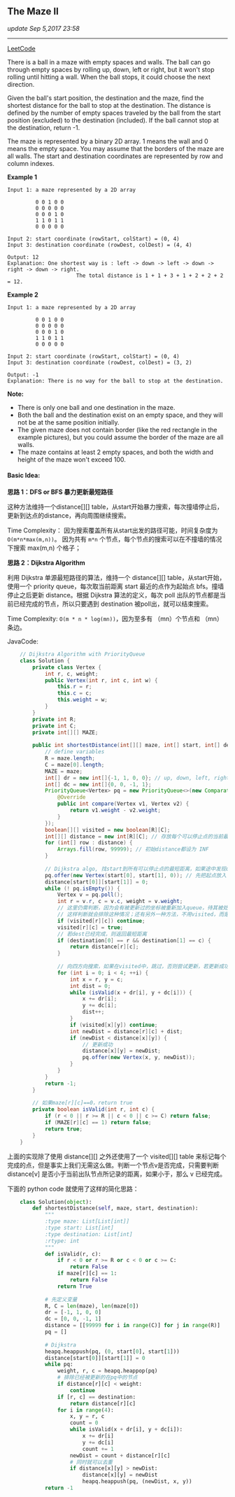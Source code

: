## The Maze II
_update Sep 5,2017  23:58_

---
[LeetCode](https://leetcode.com/problems/the-maze-ii/description/)

There is a ball in a maze with empty spaces and walls. The ball can go through empty spaces by rolling up, down, left or right, but it won't stop rolling until hitting a wall. When the ball stops, it could choose the next direction.

Given the ball's start position, the destination and the maze, find the shortest distance for the ball to stop at the destination. The distance is defined by the number of empty spaces traveled by the ball from the start position (excluded) to the destination (included). If the ball cannot stop at the destination, return -1.

The maze is represented by a binary 2D array. 1 means the wall and 0 means the empty space. You may assume that the borders of the maze are all walls. The start and destination coordinates are represented by row and column indexes.

**Example 1**

    Input 1: a maze represented by a 2D array
             
             0 0 1 0 0
             0 0 0 0 0
             0 0 0 1 0
             1 1 0 1 1
             0 0 0 0 0
             
    Input 2: start coordinate (rowStart, colStart) = (0, 4)
    Input 3: destination coordinate (rowDest, colDest) = (4, 4)
             
    Output: 12
    Explanation: One shortest way is : left -> down -> left -> down -> right -> down -> right.
                          The total distance is 1 + 1 + 3 + 1 + 2 + 2 + 2 = 12.

**Example 2**

    Input 1: a maze represented by a 2D array
             
             0 0 1 0 0
             0 0 0 0 0
             0 0 0 1 0
             1 1 0 1 1
             0 0 0 0 0
             
    Input 2: start coordinate (rowStart, colStart) = (0, 4)
    Input 3: destination coordinate (rowDest, colDest) = (3, 2)
             
    Output: -1
    Explanation: There is no way for the ball to stop at the destination.

**Note:**

-  There is only one ball and one destination in the maze.
-  Both the ball and the destination exist on an empty space, and they will not be at the same position initially.
-  The given maze does not contain border (like the red rectangle in the example pictures), but you could assume the border of the maze are all walls.
-  The maze contains at least 2 empty spaces, and both the width and height of the maze won't exceed 100.

#### Basic Idea:
**思路 1：DFS or BFS 暴力更新最短路径**

这种方法维持一个distance[][] table，从start开始暴力搜索，每次撞墙停止后，更新到达点的distance，再向周围继续搜索。

Time Complexity： 因为搜索覆盖所有从start出发的路径可能，时间复杂度为 `O(m*n*max(m,n))`。
因为共有 `m*n` 个节点，每个节点的搜索可以在不撞墙的情况下搜索 max(m,n) 个格子；

**思路 2：Dijkstra Algorithm**

利用 Dijkstra 单源最短路径的算法，维持一个 distance[][] table，从start开始，使用一个 priority queue，每次取当前距离 start 最近的点作为起始点 bfs。撞墙停止之后更新 distance。根据 Dijkstra 算法的定义，每次 poll 出队的节点都是当前已经完成的节点，所以只要遇到 destination 被poll出，就可以结束搜索。

Time Complexity: `O(m * n * log(mn))`，因为至多有 （mn）个节点和 （mn）条边。

JavaCode:
```java
    // Dijkstra Algorithm with PriorityQueue
    class Solution {
        private class Vertex {
            int r, c, weight;
            public Vertex(int r, int c, int w) {
                this.r = r;
                this.c = c;
                this.weight = w;
            }
        }
        private int R;
        private int C;
        private int[][] MAZE;
        
        public int shortestDistance(int[][] maze, int[] start, int[] destination) {
            // define variables
            R = maze.length;
            C = maze[0].length;
            MAZE = maze;
            int[] dr = new int[]{-1, 1, 0, 0}; // up, down, left, right
            int[] dc = new int[]{0, 0, -1, 1};
            PriorityQueue<Vertex> pq = new PriorityQueue<>(new Comparator<Vertex>(){
                @Override
                public int compare(Vertex v1, Vertex v2) {
                    return v1.weight - v2.weight;
                }
            });
            boolean[][] visited = new boolean[R][C]; 
            int[][] distance = new int[R][C]; // 存放每个可以停止点的当前最短距离
            for (int[] row : distance) {
                Arrays.fill(row, 99999); // 初始distance都设为 INF
            }
            
            // Dijkstra algo, 找start到所有可以停止点的最短距离，如果途中发现dest已经完成，则返回
            pq.offer(new Vertex(start[0], start[1], 0)); // 先把起点放入 pq
            distance[start[0]][start[1]] = 0;
            while (! pq.isEmpty()) {
                Vertex v = pq.poll();
                int r = v.r, c = v.c, weight = v.weight;
                // 这里仍需判断，因为会有被更新过的坐标被重新加入queue，待其被处理之后，其之前的状态仍在pq中
                // 这样判断就会排除这种情况；还有另外一种方法，不用visited，而是判断if distance[r][c] < weight;
                if (visited[r][c]) continue;
                visited[r][c] = true;
                // 若dest已经完成，则返回最短距离
                if (destination[0] == r && destination[1] == c) {
                    return distance[r][c];
                }
                
                // 向四方向搜索，如果在visited中，跳过，否则尝试更新，若更新成功则入队
                for (int i = 0; i < 4; ++i) {
                    int x = r, y = c;
                    int dist = 0;
                    while (isValid(x + dr[i], y + dc[i])) {
                        x += dr[i];
                        y += dc[i];
                        dist++;
                    }
                    if (visited[x][y]) continue;
                    int newDist = distance[r][c] + dist;
                    if (newDist < distance[x][y]) {
                        // 更新成功
                        distance[x][y] = newDist;
                        pq.offer(new Vertex(x, y, newDist));
                    }
                }
            }
            return -1;
        }
        
        // 如果maze[r][c]==0，return true
        private boolean isValid(int r, int c) {
            if (r < 0 || r >= R || c < 0 || c >= C) return false;
            if (MAZE[r][c] == 1) return false;
            return true;
        }
    }
```
上面的实现除了使用 distance[][] 之外还使用了一个 visited[][] table 来标记每个完成的点，但是事实上我们无需这么做。判断一个节点v是否完成，只需要判断 distance[v] 是否小于当前出队节点所记录的距离，如果小于，那么 v 已经完成。

下面的 python code 就使用了这样的简化思路：
```python
    class Solution(object):
        def shortestDistance(self, maze, start, destination):
            """
            :type maze: List[List[int]]
            :type start: List[int]
            :type destination: List[int]
            :rtype: int
            """
            def isValid(r, c):
                if r < 0 or r >= R or c < 0 or c >= C:
                    return False
                if maze[r][c] == 1:
                    return False
                return True
            
            # 先定义变量
            R, C = len(maze), len(maze[0])
            dr = [-1, 1, 0, 0]
            dc = [0, 0, -1, 1]
            distance = [[99999 for i in range(C)] for j in range(R)]
            pq = []
            
            # Dijkstra
            heapq.heappush(pq, (0, start[0], start[1]))
            distance[start[0]][start[1]] = 0
            while pq:
                weight, r, c = heapq.heappop(pq)
                # 排除已经被更新的在pq中的节点
                if distance[r][c] < weight:
                    continue
                if [r, c] == destination:
                    return distance[r][c]
                for i in range(4):
                    x, y = r, c
                    count = 0
                    while isValid(x + dr[i], y + dc[i]):
                        x += dr[i]
                        y += dc[i]
                        count += 1
                    newDist = count + distance[r][c]
                    # 同时就可以去重
                    if distance[x][y] > newDist:
                        distance[x][y] = newDist
                        heapq.heappush(pq, (newDist, x, y))
            return -1
```








